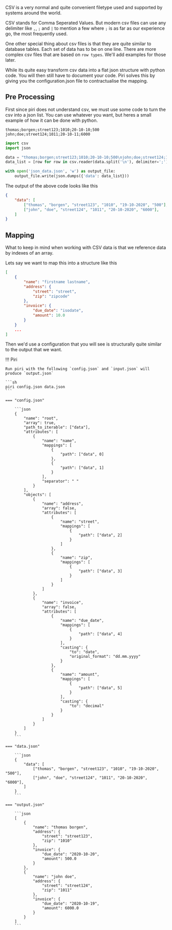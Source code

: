 CSV is a very normal and quite convenient filetype used and supported by systems around the world.

CSV stands for Comma Seperated Values. But modern csv files can use any delimiter like `,`, `;` and `|` to mention a few where `;` is as far as our experience go, the most frequently used.

One other special thing about csv files is that they are quite similar to database tables. Each set of data has to be on one line. There are more complex csv files that are based on `row types`. We'll add examples for those later.

While its quite easy transform csv data into a flat json structure with python code. You will then still have to document your code. Piri solves this by giving you the configuration.json file to contractualise the mapping.


## Pre Processing
First since piri does not understand csv, we must use some code to turn the csv into a json list. You can use whatever you want, but heres a small example of how it can be done with python.

```csv
thomas;borgen;street123;1010;20-10-10;500
john;doe;street124;1011;20-10-11;6000
```

```python
import csv
import json

data = "thomas;borgen;street123;1010;20-10-10;500\njohn;doe;street124;1011;20-10-11;6000"
data_list = [row for row in csv.reader(data.split('\n'), delimiter=';')]

with open('json_data.json', 'w') as output_file:
    output_file.write(json.dumps({'data': data_list}))
```

The output of the above code looks like this
```json
{
    "data": [
        ["thomas", "borgen", "street123", "1010", "19-10-2020", "500"],
        ["john", "doe", "street124", "1011", "20-10-2020", "6000"],
    ]
}
```

## Mapping

What to keep in mind when working with CSV data is that we reference data by indexes of an array.

Lets say we want to map this into a structure like this

```json
[
    {
        "name": "firstname lastname",
        "address": {
            "street": "street",
            "zip": "zipcode"
        },
        "invoice": {
            "due_date": "isodate",
            "amount": 10.0
        }
    }
    ...
]
```

Then we'd use a configuration that you will see is structurally quite similar to the output that we want.

!!! Piri

    Run piri with the following `config.json` and `input.json` will produce `output.json`

    ```sh
    piri config.json data.json
    ```

    === "config.json"

        ```json
        {
            "name": "root",
            "array": true,
            "path_to_iterable": ["data"],
            "attributes": [
                {
                    "name": "name",
                    "mappings": [
                        {
                            "path": ["data", 0]
                        },
                        {
                            "path": ["data", 1]
                        }
                    ],
                    "separator": " "
                }
            ],
            "objects": [
                {
                    "name": "address",
                    "array": false,
                    "attributes": [
                        {
                            "name": "street",
                            "mappings": [
                                {
                                    "path": ["data", 2]
                                }
                            ]
                        },
                        {
                            "name": "zip",
                            "mappings": [
                                {
                                    "path": ["data", 3]
                                }
                            ]
                        }
                    ]
                },
                {
                    "name": "invoice",
                    "array": false,
                    "attributes": [
                        {
                            "name": "due_date",
                            "mappings": [
                                {
                                    "path": ["data", 4]
                                }
                            ],
                            "casting": {
                                "to": "date",
                                "original_format": "dd.mm.yyyy"
                            }
                        },
                        {
                            "name": "amount",
                            "mappings": [
                                {
                                    "path": ["data", 5]
                                }
                            ],
                            "casting": {
                                "to": "decimal"
                            }
                        }
                    ]
                }
            ]
        }
        ```

    === "data.json"

        ```json
        {
            "data": [
                ["thomas", "borgen", "street123", "1010", "19-10-2020", "500"],
                ["john", "doe", "street124", "1011", "20-10-2020", "6000"],
            ]
        }
        ```

    === "output.json"

        ```json
        [
            {
                "name": "thomas borgen",
                "address": {
                    "street": "street123",
                    "zip": "1010"
                },
                "invoice": {
                    "due_date": "2020-10-20",
                    "amount": 500.0
                }
            },
            {
                "name": "john doe",
                "address": {
                    "street": "street124",
                    "zip": "1011"
                },
                "invoice": {
                    "due_date": "2020-10-19",
                    "amount": 6000.0
                }
            }
        ]
        ```
